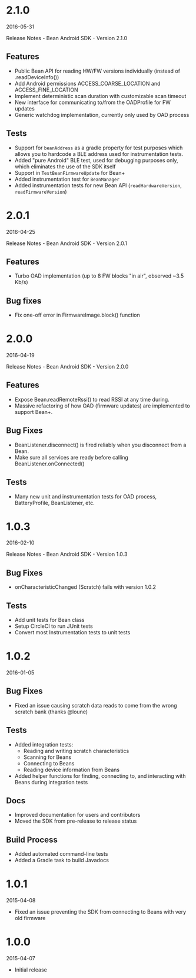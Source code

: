# 2.1.0

2016-05-31

Release Notes - Bean Android SDK - Version 2.1.0

## Features

* Public Bean API for reading HW/FW versions individually (instead of .readDeviceInfo())
* Add Android permissions ACCESS_COARSE_LOCATION and ACCESS_FINE_LOCATION
* Implement deterministic scan duration with customizable scan timeout
* New interface for communicating to/from the OADProfile for FW updates
* Generic watchdog implementation, currently only used by OAD process

## Tests

* Support for `beanAddress` as a gradle property for test purposes which allows you to hardcode a BLE address used for instrumentation tests.
* Added "pure Android" BLE test, used for debugging purposes only, which eliminates the use of the SDK itself
* Support in `TestBeanFirmwareUpdate` for Bean+
* Added instrumentation test for `BeanManager`
* Added instrumentation tests for new Bean API (`readHardwareVersion`, `readFirmwareVersion`)

# 2.0.1

2016-04-25

Release Notes - Bean Android SDK - Version 2.0.1

## Features

* Turbo OAD implementation (up to 8 FW blocks "in air", observed ~3.5 Kb/s)

## Bug fixes

* Fix one-off error in FirmwareImage.block() function

# 2.0.0

2016-04-19

Release Notes - Bean Android SDK - Version 2.0.0

## Features

* Expose Bean.readRemoteRssi() to read RSSI at any time during.
* Massive refactoring of how OAD (firmware updates) are implemented to support Bean+.

## Bug Fixes

* BeanListener.disconnect() is fired reliably when you disconnect from a Bean.
* Make sure all services are ready before calling BeanListener.onConnected()

## Tests

* Many new unit and instrumentation tests for OAD process, BatteryProfile, BeanListener, etc.

# 1.0.3

2016-02-10

Release Notes - Bean Android SDK - Version 1.0.3

## Bug Fixes

* onCharacteristicChanged (Scratch) fails with version 1.0.2

## Tests

* Add unit tests for Bean class
* Setup CircleCI to run JUnit tests
* Convert most Instrumentation tests to unit tests

# 1.0.2

2016-01-05

## Bug Fixes

* Fixed an issue causing scratch data reads to come from the wrong scratch bank (thanks @loune)

## Tests
* Added integration tests:
    * Reading and writing scratch characteristics
    * Scanning for Beans
    * Connecting to Beans
    * Reading device information from Beans
* Added helper functions for finding, connecting to, and interacting with Beans during integration tests

## Docs
* Improved documentation for users and contributors
* Moved the SDK from pre-release to release status

## Build Process
* Added automated command-line tests
* Added a Gradle task to build Javadocs

# 1.0.1

2015-04-08

* Fixed an issue preventing the SDK from connecting to Beans with very old firmware

# 1.0.0

2015-04-07

* Initial release
